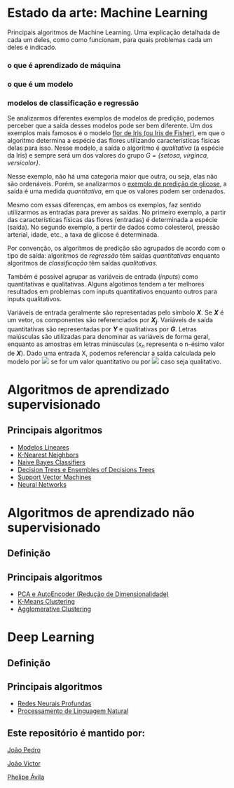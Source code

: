 # Estado da arte: Machine Learning
Principais algoritmos de Machine Learning. Uma explicação detalhada de cada um deles, como como funcionam, para quais problemas cada um deles é indicado.


### **o que é aprendizado de máquina**
### **o que é um modelo**
### **modelos de classificação e regressão**
Se analizarmos diferentes exemplos de modelos de predição, podemos perceber que a saída desses modelos pode ser bem diferente. Um dos exemplos mais famosos é o modelo [flor de Iris (ou Iris de Fisher)](https://www.kaggle.com/arshid/iris-flower-dataset), em que o algoritmo determina a espécie das flores utilizando características físicas delas para isso. Nesse modelo, a saída o algoritmo é *qualitativa* (a espécie da Iris) e sempre será um dos valores do grupo *G = {setosa, virginca, versicolor}*. 

Nesse exemplo, não há uma categoria maior que outra, ou seja, elas não são ordenáveis. Porém, se analizarmos o [exemplo de predição de glicose](https://www.kaggle.com/houcembenmansour/predict-diabetes-based-on-diagnostic-measures), a saída é uma medida *quantitativa*, em que os valores podem ser ordenados.

Mesmo com essas diferenças, em ambos os exemplos, faz sentido utilizarmos as entradas para prever as saídas. No primeiro exemplo, a partir das características físicas das flores (entradas) é determinada a espécie (saída). No segundo exemplo, a pertir de dados como colesterol, pressão arterial, idade, etc., a taxa de glicose é determinada. 

Por convenção, os algoritmos de predição são agrupados de acordo com o tipo de saída: algoritmos de *regressão* têm saídas *quantitativas* enquanto algoritmos de *classificação* têm saídas *qualitativas*. 

Também é possível agrupar as variáveis de entrada (*inputs*) como quantitativas e qualitativas. Alguns algotimos tendem a ter melhores resultados em problemas com inputs quantitativos enquanto outros para inputs qualitativos.

Variáveis de entrada geralmente são representadas pelo símbolo ***X***. Se ***X*** é um vetor, os componentes são referenciados por ***X<sub>j</sub>***. Variáveis de saída quantitativas são representadas por ***Y*** e qualitativas por ***G***. Letras maiúsculas são utilizadas para denominar as variáveis de forma geral, enquanto as amostras em letras minúsculas (*x<sub>n<sub>* representa o n-ésimo valor de ***X***). Dado uma entrada X, podemos referenciar a saída calculada pelo modelo por <img src="https://render.githubusercontent.com/render/math?math=\hat{Y}"> se for um valor quantitativo ou por <img src="https://render.githubusercontent.com/render/math?math=\hat{G}"> caso seja qualitativo.



# Algoritmos de aprendizado supervisionado

## Principais algoritmos
- [Modelos Lineares](Linear-Models)
- [K-Nearest Neighbors](k-nearest-neighbors)
- [Naive Bayes Classifiers](NaiveBayesClassifiers)
- [Decision Trees e Ensembles of Decisions Trees](https://www.google.com/)
- [Support Vector Machines](https://www.google.com/)
- [Neural Networks](https://www.google.com/)

# Algoritmos de aprendizado não supervisionado

## Definição
## Principais algoritmos
- [PCA e AutoEncoder (Redução de Dimensionalidade)](https://adotg.github.io/knn-what-how-why/)
- [K-Means Clustering](https://www.google.com/)
- [Agglomerative Clustering](https://www.google.com/)

# Deep Learning
## Definição
## Principais algoritmos
- [Redes Neurais Profundas](https://www.google.com/)
- [Processamento de Linguagem Natural](https://www.google.com/)


## Este repositório é mantido por:

[João Pedro](https://medium.com/)

[João Victor](https://medium.com/)

[Phelipe Ávila](https://www.linkedin.com/in/phelipeavila/)

